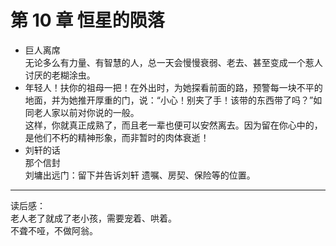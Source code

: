 # 第 10 章 恒星的陨落

- 巨人离席  
  无论多么有力量、有智慧的人，总一天会慢慢衰弱、老去、甚至变成一个惹人讨厌的老糊涂虫。
- 年轻人！扶你的祖母一把！在外出时，为她探看前面的路，预警每一块不平的地面，并为她推开厚重的门，说：“小心！别夹了手！该带的东西带了吗？”如同老人家以前对你说的一般。  
  这样，你就真正成熟了，而且老一辈也便可以安然离去。因为留在你心中的，是他们不朽的精神形象，而非暂时的肉体衰逝！
- 刘轩的话  
  那个信封  
  刘墉出远门：留下并告诉刘轩 遗嘱、房契、保险等的位置。

---

读后感：  
老人老了就成了老小孩，需要宠着、哄着。  
不聋不哑，不做阿翁。
